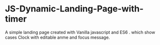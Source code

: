 # JS-Dynamic-Landing-Page-with-timer


A simple landing page created with Vanilla javascript and ES6 . which show cases Clock with editable anme and focus message.
